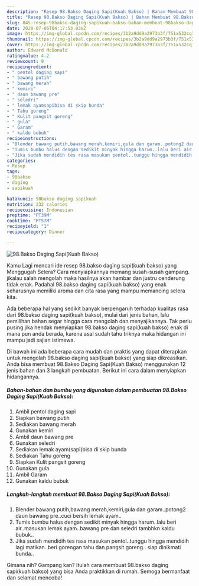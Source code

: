 ```yaml
---
description: "Resep 98.Bakso Daging Sapi(Kuah Bakso) | Bahan Membuat 98.Bakso Daging Sapi(Kuah Bakso) Yang Sempurna"
title: "Resep 98.Bakso Daging Sapi(Kuah Bakso) | Bahan Membuat 98.Bakso Daging Sapi(Kuah Bakso) Yang Sempurna"
slug: 845-resep-98bakso-daging-sapikuah-bakso-bahan-membuat-98bakso-daging-sapikuah-bakso-yang-sempurna
date: 2020-07-06T04:17:53.038Z
image: https://img-global.cpcdn.com/recipes/3b2a9dd9a2973b3f/751x532cq70/98bakso-daging-sapikuah-bakso-foto-resep-utama.jpg
thumbnail: https://img-global.cpcdn.com/recipes/3b2a9dd9a2973b3f/751x532cq70/98bakso-daging-sapikuah-bakso-foto-resep-utama.jpg
cover: https://img-global.cpcdn.com/recipes/3b2a9dd9a2973b3f/751x532cq70/98bakso-daging-sapikuah-bakso-foto-resep-utama.jpg
author: Edward McDonald
ratingvalue: 4.2
reviewcount: 9
recipeingredient:
- " pentol daging sapi"
- " bawang putih"
- " bawang merah"
- " kemiri"
- " daun bawang pre"
- " seledri"
- " lemak ayamsapibisa di skip bunda"
- " Tahu goreng"
- " Kulit pangsit goreng"
- " gula"
- " Garam"
- " kaldu bubuk"
recipeinstructions:
- "Blender bawang putih,bawang merah,kemiri,gula dan garam..potong2 daun bawang pre..cuci bersih lemak ayam.."
- "Tumis bumbu halus dengan sedikit minyak hingga harum..lalu beri air..masukan lemak ayam..bawang pre dan seledri tambhkn kaldu bubuk.."
- "Jika sudah mendidih tes rasa masukan pentol..tunggu hingga mendidih lagi matikan..beri gorengan tahu dan pangsit goreng.. siap dinikmati bunda.."
categories:
- Resep
tags:
- 98bakso
- daging
- sapikuah

katakunci: 98bakso daging sapikuah 
nutrition: 232 calories
recipecuisine: Indonesian
preptime: "PT39M"
cooktime: "PT57M"
recipeyield: "1"
recipecategory: Dinner

---
```



![98.Bakso Daging Sapi(Kuah Bakso)](https://img-global.cpcdn.com/recipes/3b2a9dd9a2973b3f/751x532cq70/98bakso-daging-sapikuah-bakso-foto-resep-utama.jpg)

Kamu Lagi mencari ide resep 98.bakso daging sapi(kuah bakso) yang Menggugah Selera? Cara menyiapkannya memang susah-susah gampang. jikalau salah mengolah maka hasilnya akan hambar dan justru cenderung tidak enak. Padahal 98.bakso daging sapi(kuah bakso) yang enak seharusnya memiliki aroma dan cita rasa yang mampu memancing selera kita.



Ada beberapa hal yang sedikit banyak berpengaruh terhadap kualitas rasa dari 98.bakso daging sapi(kuah bakso), mulai dari jenis bahan, lalu pemilihan bahan segar hingga cara mengolah dan menyajikannya. Tak perlu pusing jika hendak menyiapkan 98.bakso daging sapi(kuah bakso) enak di mana pun anda berada, karena asal sudah tahu triknya maka hidangan ini mampu jadi sajian istimewa.


Di bawah ini ada beberapa cara mudah dan praktis yang dapat diterapkan untuk mengolah 98.bakso daging sapi(kuah bakso) yang siap dikreasikan. Anda bisa membuat 98.Bakso Daging Sapi(Kuah Bakso) menggunakan 12 jenis bahan dan 3 langkah pembuatan. Berikut ini cara dalam menyiapkan hidangannya.

<!--inarticleads1-->

##### Bahan-bahan dan bumbu yang digunakan dalam pembuatan 98.Bakso Daging Sapi(Kuah Bakso):

1. Ambil  pentol daging sapi
1. Siapkan  bawang putih
1. Sediakan  bawang merah
1. Gunakan  kemiri
1. Ambil  daun bawang pre
1. Gunakan  seledri
1. Sediakan  lemak ayam(sapi)bisa di skip bunda
1. Sediakan  Tahu goreng
1. Siapkan  Kulit pangsit goreng
1. Gunakan  gula
1. Ambil  Garam
1. Gunakan  kaldu bubuk




<!--inarticleads2-->

##### Langkah-langkah membuat 98.Bakso Daging Sapi(Kuah Bakso):

1. Blender bawang putih,bawang merah,kemiri,gula dan garam..potong2 daun bawang pre..cuci bersih lemak ayam..
1. Tumis bumbu halus dengan sedikit minyak hingga harum..lalu beri air..masukan lemak ayam..bawang pre dan seledri tambhkn kaldu bubuk..
1. Jika sudah mendidih tes rasa masukan pentol..tunggu hingga mendidih lagi matikan..beri gorengan tahu dan pangsit goreng.. siap dinikmati bunda..




Gimana nih? Gampang kan? Itulah cara membuat 98.bakso daging sapi(kuah bakso) yang bisa Anda praktikkan di rumah. Semoga bermanfaat dan selamat mencoba!
